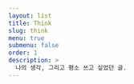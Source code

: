 ```yaml
---
layout: list
title: Think
slug: think
menu: true
submenu: false
order: 1
description: >
  나의 생각, 그리고 평소 쓰고 싶었던 글.  
---
```

